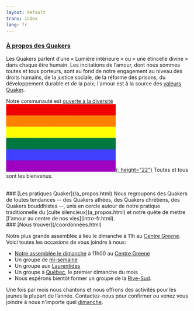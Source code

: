 ```yaml
---
layout: default
trans: index
lang: fr
---
```

### [À propos des Quakers](/intro-fr.html)

Les Quakers parlent d’une « Lumière intérieure » ou « une étincelle divine » dans chaque être humain. Les incitations de l’amour, dont nous sommes toutes et tous porteurs, sont au fond de notre engagement au niveau des droits humains, de la justice sociale, de la réforme des prisons, du développement durable et de la paix; l'amour est à la source des [valeurs Quaker](intro-fr.html).

Notre communauté est [ouverte à la diversité](/intro-fr.html) [![Drapeau arc-en-ciel](/assets/images/Rainbow-Flag.jpg){: height="22"}](/intro-fr.html) Toutes et tous sont les bienvenus.

<br>
### [Les pratiques Quaker](/a_propos.html)
Nous regroupons des Quakers de toutes tendances  -- des Quakers athées, des Quakers chrétiens, des Quakers bouddhistes --, unis en cercle autour de notre pratique traditionnelle du [culte silencieux](a_propos.html) et notre quête de mettre [l'amour au centre de nos vies](intro-fr.html).

<br>
### [Nous trouver](/coordonnées.html)

Notre plus grande assemblée a lieu le dimanche à 11h au [Centre Greene](coordonnées.html). Voici toutes les occasions de vous joindre à nous:
* [Notre assemblée le dimanche](coordonnées.html) à 11h00 au [Centre Greene](coordonnées.html)
* Un groupe de [mi-semaine](mi-semaine.html)
* Un groupe aux [Laurentides](laurentides.html)
* Un groupe à [Québec](quebec.html), le premier dimanche du mois
* Nous espérons bientôt former un groupe de la [Rive-Sud](rive-sud.html). 

Une fois par mois nous chantons et nous offrons des activités pour les jeunes la plupart de l’année. Contactez-nous pour confirmer ou venez vous joindre à nous n'importe quel [dimanche](coordonnées.html).
